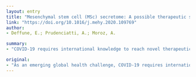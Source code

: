 ```yaml
---
layout: entry
title: "Mesenchymal stem cell (MSc) secretome: A possible therapeutic strategy for intensive-care COVID-19 patients"
link: "https://doi.org/10.1016/j.mehy.2020.109769"
author:
- Deffune, E.; Prudenciatti, A.; Moroz, A.

summary:
- "COVID-19 requires international knowledge to reach novel therapeutic strategies. During the early stages of infection, pneumocytes II are the primary infected cells. MSc's secretome can be used to treat pulmonary injuries induced with bleomycin. We hypothesize and strongly recommend MSc secretome testing and production, in xenofree conditions, to be used as an alternative approach in SARS-Cov-2 patients in critical conditions."

original:
- "As an emerging global health challenge, COVID-19 requires international knowledge to reach novel possible therapeutic strategies, especially for intensive-care patients. During the early stages of infection, pneumocytes II are the primary infected cells, harming the respiratory system. We have previous evidence in murine models that MSc's secretome can be used to treat pulmonary injuries induced with bleomycin, due to its content: growth factors, extracellular vesicles, and exosomes. We hypothesize and strongly recommend MSc secretome testing and production, in xenofree conditions, to be used as an alternative approach in SARS-Cov-2 patients in critical conditions."
---
```


